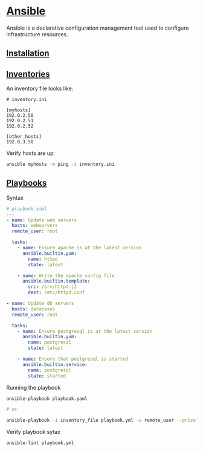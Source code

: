 # [Ansible](https://www.ansible.com/)

Ansible is a declarative configuration management tool used to configure infrastructure resources.

## [Installation](https://docs.ansible.com/ansible/latest/installation_guide/installation_distros.html)

## [Inventories](https://docs.ansible.com/ansible/latest/getting_started/get_started_inventory.html#get-started-inventory)

An inventory file looks like:

```init
# inventory.ini

[myhosts]
192.0.2.50
192.0.2.51
192.0.2.52

[other_hosts]
192.0.3.50
```

Verify hosts are up:

```bash
ansible myhosts -m ping -i inventory.ini
```

## [Playbooks](https://docs.ansible.com/ansible/latest/playbook_guide/playbooks_intro.html#playbooks-intro)

Syntax

```yaml
# playbook.yaml
---
- name: Update web servers
  hosts: webservers
  remote_user: root

  tasks:
    - name: Ensure apache is at the latest version
      ansible.builtin.yum:
        name: httpd
        state: latest

    - name: Write the apache config file
      ansible.builtin.template:
        src: /srv/httpd.j2
        dest: /etc/httpd.conf

- name: Update db servers
  hosts: databases
  remote_user: root

  tasks:
    - name: Ensure postgresql is at the latest version
      ansible.builtin.yum:
        name: postgresql
        state: latest

    - name: Ensure that postgresql is started
      ansible.builtin.service:
        name: postgresql
        state: started
```

Running the playbook

```bash
ansible-playbook playbook.yaml

# or

ansible-playbook -i inventory_file playbook.yml -u remote_user --private-key=/path/to/your/private/key --ask-pass
```

Verify playbook sytax

```bash
ansible-lint playbook.yml
```
